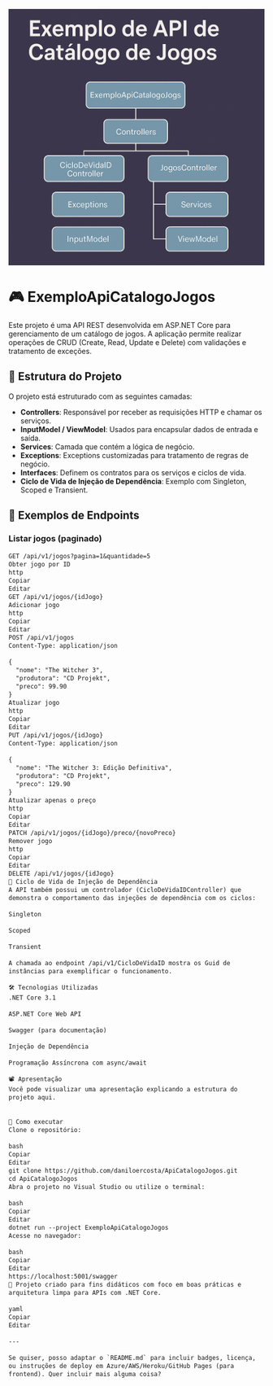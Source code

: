 ![Imagem do Projeto](projeto.png)

# 🎮 ExemploApiCatalogoJogos

Este projeto é uma API REST desenvolvida em ASP.NET Core para gerenciamento de um catálogo de jogos. A aplicação permite realizar operações de CRUD (Create, Read, Update e Delete) com validações e tratamento de exceções.

## 📂 Estrutura do Projeto

O projeto está estruturado com as seguintes camadas:

- **Controllers**: Responsável por receber as requisições HTTP e chamar os serviços.
- **InputModel / ViewModel**: Usados para encapsular dados de entrada e saída.
- **Services**: Camada que contém a lógica de negócio.
- **Exceptions**: Exceptions customizadas para tratamento de regras de negócio.
- **Interfaces**: Definem os contratos para os serviços e ciclos de vida.
- **Ciclo de Vida de Injeção de Dependência**: Exemplo com Singleton, Scoped e Transient.

## 🧪 Exemplos de Endpoints

### Listar jogos (paginado)

```http
GET /api/v1/jogos?pagina=1&quantidade=5
Obter jogo por ID
http
Copiar
Editar
GET /api/v1/jogos/{idJogo}
Adicionar jogo
http
Copiar
Editar
POST /api/v1/jogos
Content-Type: application/json

{
  "nome": "The Witcher 3",
  "produtora": "CD Projekt",
  "preco": 99.90
}
Atualizar jogo
http
Copiar
Editar
PUT /api/v1/jogos/{idJogo}
Content-Type: application/json

{
  "nome": "The Witcher 3: Edição Definitiva",
  "produtora": "CD Projekt",
  "preco": 129.90
}
Atualizar apenas o preço
http
Copiar
Editar
PATCH /api/v1/jogos/{idJogo}/preco/{novoPreco}
Remover jogo
http
Copiar
Editar
DELETE /api/v1/jogos/{idJogo}
🧬 Ciclo de Vida de Injeção de Dependência
A API também possui um controlador (CicloDeVidaIDController) que demonstra o comportamento das injeções de dependência com os ciclos:

Singleton

Scoped

Transient

A chamada ao endpoint /api/v1/CicloDeVidaID mostra os Guid de instâncias para exemplificar o funcionamento.

🛠️ Tecnologias Utilizadas
.NET Core 3.1

ASP.NET Core Web API

Swagger (para documentação)

Injeção de Dependência

Programação Assíncrona com async/await

📽️ Apresentação
Você pode visualizar uma apresentação explicando a estrutura do projeto aqui.


🚀 Como executar
Clone o repositório:

bash
Copiar
Editar
git clone https://github.com/daniloercosta/ApiCatalogoJogos.git
cd ApiCatalogoJogos
Abra o projeto no Visual Studio ou utilize o terminal:

bash
Copiar
Editar
dotnet run --project ExemploApiCatalogoJogos
Acesse no navegador:

bash
Copiar
Editar
https://localhost:5001/swagger
🧠 Projeto criado para fins didáticos com foco em boas práticas e arquitetura limpa para APIs com .NET Core.

yaml
Copiar
Editar

---

Se quiser, posso adaptar o `README.md` para incluir badges, licença, ou instruções de deploy em Azure/AWS/Heroku/GitHub Pages (para frontend). Quer incluir mais alguma coisa?







